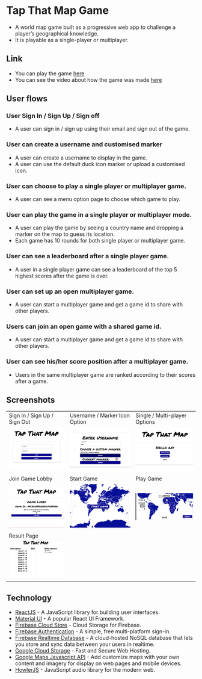 # Tap That Map Game
* A world map game built as a progressive web app to challenge a player’s geographical knowledge. 
* It is playable as a single-player or multiplayer.

## Link
* You can play the game [here](https://tap-that-map.web.app/)
* You can see the video about how the game was made [here](https://youtu.be/SHpNU6mxjvs)

## User flows

### User Sign In / Sign Up / Sign off
* A user can sign in / sign up using their email and sign out of the game.

### User can create a username and customised marker 
* A user can create a username to display in the game.
* A user can use the default duck icon marker or upload a customised icon.

### User can choose to play a single player or multiplayer game.
* A user can see a menu option page to choose which game to play.

### User can play the game in a single player or multiplayer mode.
* A user can play the game by seeing a country name and dropping a marker on the map to guess its location.
* Each game has 10 rounds for both single player or multiplayer game.

### User can see a leaderboard after a single player game.
* A user in a single player game can see a leaderboard of the top 5 highest scores after the game is over.

### User can set up an open multiplayer game.
* A user can start a multiplayer game and get a game id to share with other players.

### Users can join an open game with a shared game id.
* A user can start a multiplayer game and get a game id to share with other players.

### User can see his/her score position after a multiplayer game.
* Users in the same multiplayer game are ranked according to their scores after a game. 

## Screenshots
<table>
    <tr>
    <td>Sign In / Sign Up / Sign Out </td>
     <td>Username / Marker Icon Option </td>
     <td>Single / Multi-player Options </td>
  </tr>
  <tr>
    <td><img src="/docs/user-stories/1.png" width=250></td>
    <td><img src="/docs/user-stories/2.png" width=250></td>
    <td><img src="/docs/user-stories/3.png" width=250></td>
  </tr>
      <tr>
    <td>Join Game Lobby </td>
     <td>Start Game </td>
     <td>Play Game </td>
  </tr>
  <tr>
    <td><img src="/docs/user-stories/4.png" width=250></td>
    <td><img src="/docs/user-stories/5.png" width=250></td>
    <td><img src="/docs/user-stories/6.png" width=250></td>
  </tr>
   <tr>
    <td>Result Page </td>
     <td>&nbsp; </td>
     <td>&nbsp; </td>
  </tr>
  <tr>
    <td><img src="/docs/user-stories/7.png" width=250></td>
    <td>&nbsp;</td>
    <td>&nbsp;</td>
  </tr>
 </table>

## Technology

* [ReactJS](https://reactjs.org/) - A JavaScript library for building user interfaces.
* [Material UI](https://material-ui.com/) - A popular React UI Framework.
* [Firebase Cloud Store](https://firebase.google.com/products/storage) - Cloud Storage for Firebase.
* [Firebase Authentication](https://firebase.google.com/products/auth) - A simple, free multi-platform sign-in.
* [Firebase Realtime Database](https://firebase.google.com/products/realtime-database) - A cloud-hosted NoSQL database that lets you store and sync data between your users in realtime.
* [Google Cloud Storage](https://firebase.google.com/products/hosting) - Fast and Secure Web Hosting.
* [Google Maps Javascript API](https://cloud.google.com/maps-platform/) - Add customize maps with your own content and imagery for display on web pages and mobile devices. 
* [HowlerJS](https://howlerjs.com/) - JavaScript audio library for the modern web.

